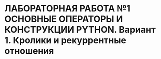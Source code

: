 # ЛАБОРАТОРНАЯ РАБОТА №1 ОСНОВНЫЕ ОПЕРАТОРЫ И КОНСТРУКЦИИ PYTHON. Вариант 1. Кролики и рекуррентные отношения

